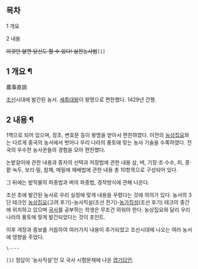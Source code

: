 ## 목차

    

1 개요

2 내용

<del>이것만 알면 당신도 할 수 있다! 실전농사법</del>`[1]`

## 1 개요 ¶

農事直說  

  

[조선](%EC%A1%B0%EC%84%A0.md)시대에 발간된 농서.
[세종대왕](%EC%84%B8%EC%A2%85%EB%8C%80%EC%99%95.md)이 왕명으로 편찬했다. 1429년 간행.

## 2 내용 ¶

1책으로 되어 있으며, 정초, 변효문 등이 왕명을 받아서 편찬하였다. 이전의
[농상집요](%EB%86%8D%EC%83%81%EC%A7%91%EC%9A%94.md)와는 다르게 중국의 농서에서 벗어나 우리 나라의
풍토에 맞는 농사 기술을 수록하였다. 전국의 우수한 농사꾼들의 경험을 모아 편찬했다.

  

논밭갈이에 관한 내용과 종자의 선택과 저장법에 관한 내용 삼, 벼, 기장·조·수수, 피, 콩·팥·녹두, 보리·밀, 참깨, 메밀에 재배법에
관한 내용 총 10항목으로 구성되어 있다.  

  

그 뒤에는 밭작물의 파종법과 벼의 파종법, 경작방식에 관해 나온다.  

  

조선 초에 발간된 농서로 우리 실정에 맞게 내용을 꾸렸다는 것에 의의가 있다. 농서의 3단 테크인
[농상집요](%EB%86%8D%EC%83%81%EC%A7%91%EC%9A%94.md)(고려 후기)-농사직설(조선
전기)-[농가집성](%EB%86%8D%EA%B0%80%EC%A7%91%EC%84%B1.md)(조선 후기) 테크의 중간에 위치하고 있으며
[국사](%EA%B5%AD%EC%82%AC.md)를 공부하는 학생은 무조건 외워야 한다. 농상집요와 달리 우리나라의 풍토에 맞게
발간되었다는 것이 포인트.

  

이후 개정과 증보를 거듭하여 여러가지 내용이 추가되었고 조선시대에 나오는 여러 농서에 영향을 주었다.  

`\----`

`[1]` 정답이 '농사직설'인 모 국사 시험문제에 나온
[엽기답안](%EC%97%BD%EA%B8%B0%EB%8B%B5%EC%95%88.md).

